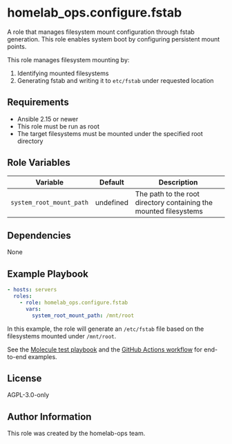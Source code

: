 homelab_ops.configure.fstab
===========================

A role that manages filesystem mount configuration through fstab generation. This role enables system boot by configuring persistent mount points.

This role manages filesystem mounting by:

1. Identifying mounted filesystems
2. Generating fstab and writing it to `etc/fstab` under requested location

Requirements
------------

- Ansible 2.15 or newer
- This role must be run as root
- The target filesystems must be mounted under the specified root directory

Role Variables
--------------

| Variable | Default | Description |
| --- | --- | --- |
| `system_root_mount_path` | undefined | The path to the root directory containing the mounted filesystems |

Dependencies
------------

None

Example Playbook
----------------

```yaml
- hosts: servers
  roles:
    - role: homelab_ops.configure.fstab
      vars:
        system_root_mount_path: /mnt/root
```

In this example, the role will generate an `/etc/fstab` file based on the filesystems mounted under `/mnt/root`.

See the [Molecule test playbook](../../molecule/fstab/converge.yml) and the [GitHub Actions workflow](../../../.github/workflows/test-configure.yaml) for end-to-end examples.

License
-------

AGPL-3.0-only

Author Information
------------------

This role was created by the homelab-ops team.
